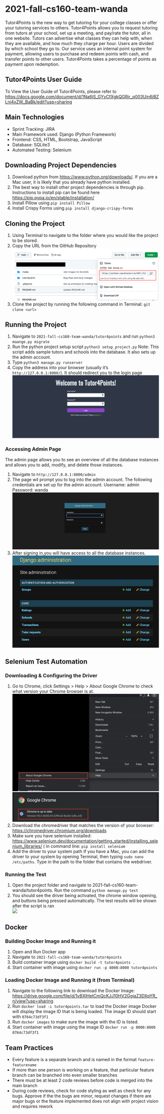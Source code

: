 # 2021-fall-cs160-team-wanda

Tutor4Points is the new way to get tutoring for your college classes or offer your tutoring services to others. Tutor4Points allows you to request tutoring from tutors at your school, set up a meeting, and pay/rate the tutor, all in one website. Tutors can advertise what classes they can help with, when they are available, and how much they charge per hour.
	Users are divided by which school they go to. Our service uses an internal point system for payment, allowing users to purchase and redeem points with cash, and transfer points to other users. Tutor4Points takes a percentage of points as payment upon redemption.

## Tutor4Points User Guide 
To View the User Guide of Tutor4Points, please refer to https://docs.google.com/document/d/1Na6jS_GYyCfXgkQGRjr_q003Uin6jBZLni4xZW_BaBk/edit?usp=sharing

## Main Technologies
* Sprint Tracking: JIRA
* Main Framework used: Django (Python Framework)
* Frontend: CSS, HTML, Bootstrap, JavaScript
* Database: SQLite3
* Automated Testing: Selenium

## Downloading Project Dependencies
1. Download python from https://www.python.org/downloads/. If you are a Mac user, it is likely that you already have python installed.
2. The best way to install other project dependencies is through pip. Instructions to install pip can be found here https://pip.pypa.io/en/stable/installation/
3. Install Pillow using ```pip install Pillow```
4. Install Crispy Forms using ```pip install django-crispy-forms```

## Cloning the Project
1. Using Terminal to navigate to the folder where you would like the project to be stored.
2. Copy the URL from the GitHub Repository
![](media/repoURL.png)
4. Clone the project by running the following command in Terminal: ```git clone <url>```

## Running the Project
1. Navigate to ```2021-fall-cs160-team-wanda/tutor4points``` and run ```python3 maange.py migrate```
2. Run the python project setup script ```python3 setup_project.py```
Note: This script adds sample tutors and schools into the database. It also sets up the admin account. 
3. Type ```python3 manage.py runserver```
4. Copy the address into your browser (usually it’s ```http://127.0.0.1:8000/```). It should redirect you to the login page
![](media/loginPage.png)

### Accessing Admin Page
The admin page allows you to see an overview of all the database instances and allows you to add, modify, and delete those instances.
1. Navigate to ```http://127.0.0.1:8000/admin```
2. The page wil prompt you to log into the admin account. The following credentials are set up for the admin account.
Username: admin
Password: wanda
![](media/adminLogin.png)
3. After signing in,you will have access to all the database instances.
![](media/adminHomepage.png)

## Selenium Test Automation
### Downloading & Configuring the Driver
1. Go to Chrome, click Settings > Help > About Google Chrome to check what version your Chrome browser is at.
![](media/aboutChromeMenu.png)
![](media/viewChromeVer.png)
3. Download the chromedriver that matches the version of your browser: https://chromedriver.chromium.org/downloads <br>
4. Make sure you have selenium installed: https://www.selenium.dev/documentation/getting_started/installing_selenium_libraries/ ( in command line: ```pip install selenium``` <br>
5. Add the driver to your system path
If you have a Mac, you can add the driver to your system by opening Terminal, then typing ```sudo nano /etc/paths```. Type in the path to the folder that contains the webdriver.<br>
### Running the Test
1. Open the project folder and navigate to 2021-fall-cs160-team-wanda/tutor4points. Run the command
```python manage.py test```<br>
2. You should see the driver being activated, the chrome window opening, and buttons being pressed automatically. The test results will be shown after the script is ran<br>
![](media/testResult.png)

## Docker
### Building Docker Image and Running it
1. Open and Run Docker app
2. Navigate to ```2021-fall-cs160-team-wanda/tutor4points```
3. Build container image using ```docker build -t tutor4points .```
4. Start container with image using ```docker run -p 8000:8000 tutor4points```
### Loading Docker Image and Running it (from Terminal)
1. Navigate to the following link to download the Docker Image: https://drive.google.com/file/d/1vBXlHetCmQcKJJ10HV2GgiaZ3DXpYR_n/view?usp=sharing
2. Run ```docker load -i tutor4points.tar``` to load the Docker image
Docker will display the image ID that is being loaded. The image ID should start with ```0764c73df3f1```
4. Run ```docker images``` to make sure the image with the ID is listed.
5. Start container with image using the image ID ```docker run -p 8000:8000 0764c73df3f1```

## Team Practices
* Every feature is a separate branch and is named in the format ```feature-featurename```
* If more than one person is working on a feature, that particular feature branch can be branched into even smaller branches
* There must be at least 2 code reviews before code is merged into the main branch
* During code reviews, check for code styling as well as check for any bugs. Approve if the the bugs are minor, request changes if there are major bugs or the feature implemented does not align with project vision and requires rework


